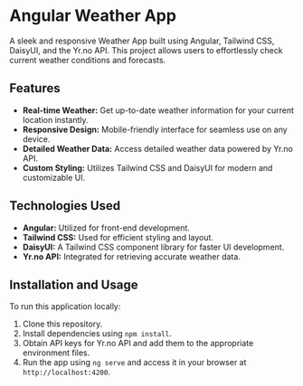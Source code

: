 # Angular Weather App

[//]: # (![Weather App Screenshot]&#40;link-to-your-screenshot.png&#41;)

A sleek and responsive Weather App built using Angular, Tailwind CSS, DaisyUI, and the Yr.no API. This project allows users to effortlessly check current weather conditions and forecasts.

## Features

- **Real-time Weather:** Get up-to-date weather information for your current location instantly.
- **Responsive Design:** Mobile-friendly interface for seamless use on any device.
- **Detailed Weather Data:** Access detailed weather data powered by Yr.no API.
- **Custom Styling:** Utilizes Tailwind CSS and DaisyUI for modern and customizable UI.

## Technologies Used

- **Angular:** Utilized for front-end development.
- **Tailwind CSS:** Used for efficient styling and layout.
- **DaisyUI:** A Tailwind CSS component library for faster UI development.
- **Yr.no API:** Integrated for retrieving accurate weather data.

## Installation and Usage

To run this application locally:

1. Clone this repository.
2. Install dependencies using `npm install`.
3. Obtain API keys for Yr.no API and add them to the appropriate environment files.
4. Run the app using `ng serve` and access it in your browser at `http://localhost:4200`.
